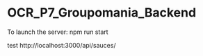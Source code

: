 # OCR_P7_Groupomania_Backend
 
To launch the server:
npm run start


test
http://localhost:3000/api/sauces/